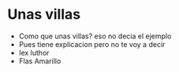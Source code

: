 # Unas villas

* Como que unas villas? eso no decia el ejemplo
* Pues tiene explicacion pero no te voy a decir
* lex luthor
* Flas Amarillo